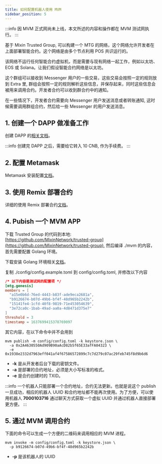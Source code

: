 ```yaml
---
title: 如何配置机器人使用 MVM
sidebar_position: 5
---
```


:::info
因 MVM 正式网尚未上线，本文所述的内容和操作都在 MVM 测试网执行。
:::

基于 Mixin Trusted Group, 可以构建一个 MTG 的网络，这个网络允许开发者在上面部署智能合约。这个网络是由多个节点利用 POS 共识运行的。

该网络不运行任何智能合约虚拟机，而是需要与现有网络一起工作，例如以太坊、EOS 或 Solana。让我们假设智能合约网络是以太坊。

这个群组可以接收到 Messenger 用户的一些交易，这些交易会按照一定的规则放到 Extra 里, 群组会按照一定的规则解析这些信息，并保存起来，同时这些信息会被用来调用合约。开发者合约可以收到群合约中的通知。

在一些情况下，开发者合约需要向 Messenger 用户发送消息或者转账通知, 这时候需要调用群组合约，然后给一些 Messenger 的用户发送消息。

## 1. 创建一个 DAPP 做准备工作

创建 DAPP 的[相关文档](/zh-CN/docs/dapp/getting-started/create-dapp)。

:::info
创建完 DAPP 之后，需要给它转入 10 CNB, 作为手续费。
:::

## 2. 配置 Metamask

Metamask 安装配置[文档](/zh-CN/docs/mainnet/mvm/metamask)。

## 3. 使用 Remix 部署合约

详细的使用 Remix 部署合约[文档](/zh-CN/docs/mainnet/mvm/remix)。

## 4. Pubish 一个 MVM APP

下载 Trusted Group 的代码到本地: [https://github.com/MixinNetwork/trusted-group](https://github.com/MixinNetwork/trusted-group), 然后编译 ./mvm 的内容，首先需要配置 Golang 环境。

下载安装 Golang 环境相关[文档](https://go.dev/doc/install)。

复制 ./config/config.example.toml 到 config/config.toml, 并修改以下内容

```toml
/* 以下内容是测试网的配置项 */
[mtg.genesis]
members = [
  "a15e0b6d-76ed-4443-b83f-ade9eca2681a",
  "b9126674-b07d-49b6-bf4f-48d965b2242b",
  "15141fe4-1cfd-40f8-9819-71e453054639",
  "3e72ca0c-1bab-49ad-aa0a-4d8471d375e7"
]
threshold = 3
timestamp = 1637699415378769097
```

其它内容，在以下命令中并不会用到

```shell
mvm publish -m config/config.toml -k keystore.json \
  -a 0x2A4630550Ad909B90aAcD82b5f65E33afFA04323 \
  -e 0x1938e2332d7963eff041af4f67586572899c7c7d279c07ac29feb745f8d9b6d6
```

- **-k** 是从开发者后台下载的密钥文件。
- **-a** 是部署的合约地址，必须是大小写标准的格式。
- **-e** 是合约创建时的 TXID。

:::info
一个机器人只能部署一个合约地址，合约无法更新。也就是说这个 publish 一旦成功，相应的机器人 UUID 和合约地址都不能再次使用。为了方便，可以使用机器人 **7000103716** 通过聊天方式获取一个虚拟 UUID 并通过机器人直接部署更方便。
:::

## 5. 通过 MVM 调用合约

下面的命令可以生成一个方便的二维码来调用相应的 MVM 进程。

```shell
mvm invoke -m config/config.toml -k keystore.json \
  -p b9126674-b07d-49b6-bf4f-48d965b2242b
```

- **-p** 是该机器人的 UUID

